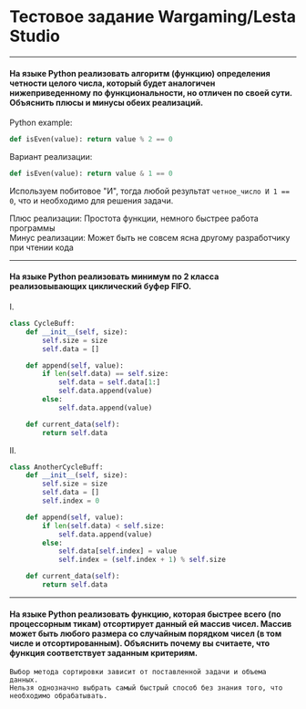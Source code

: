 # Тестовое задание Wargaming/Lesta Studio

---
#### На языке Python реализовать алгоритм (функцию) определения четности целого числа, который будет аналогичен нижеприведенному по функциональности, но отличен по своей сути. Объяснить плюсы и минусы обеих реализаций.

Python example:
```python
def isEven(value): return value % 2 == 0
```

Вариант реализации:
```python
def isEven(value): return value & 1 == 0
```

Используем побитовое "И", тогда любой результат `четное_число И 1 == 0`, что и необходимо для решения задачи.  

Плюс реализации: Простота функции, немного быстрее работа программы  
Минус реализации: Может быть не совсем ясна другому разработчику при чтении кода

---
#### На языке Python реализовать минимум по 2 класса реализовывающих циклический буфер FIFO.
I.  
```python
class CycleBuff:
    def __init__(self, size):
        self.size = size
        self.data = []

    def append(self, value):
        if len(self.data) == self.size:
            self.data = self.data[1:]
            self.data.append(value)
        else:
            self.data.append(value)

    def current_data(self):
        return self.data
```

II.  
```python
class AnotherCycleBuff:
    def __init__(self, size):
        self.size = size
        self.data = []
        self.index = 0

    def append(self, value):
        if len(self.data) < self.size:
            self.data.append(value)
        else:
            self.data[self.index] = value
            self.index = (self.index + 1) % self.size

    def current_data(self):
        return self.data
```

---
#### На языке Python реализовать функцию, которая быстрее всего (по процессорным тикам) отсортирует данный ей массив чисел. Массив может быть любого размера со случайным порядком чисел (в том числе и отсортированным). Объяснить почему вы считаете, что функция соответствует заданным критериям.

```
Выбор метода сортировки зависит от поставленной задачи и объема данных.
Нельзя однозначно выбрать самый быстрый способ без знания того, что необходимо обрабатывать.
```
